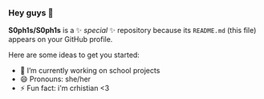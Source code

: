 ### Hey guys 👋


**S0ph1s/S0ph1s** is a ✨ _special_ ✨ repository because its `README.md` (this file) appears on your GitHub profile.

Here are some ideas to get you started:

- 🔭 I’m currently working on school projects
- 😄 Pronouns: she/her
- ⚡ Fun fact: i'm crhistian
<3
